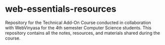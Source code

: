 # web-essentials-resources
Repository for the Technical Add-On Course conducted in collaboration with WebVinyasa for the 4th semester Computer Science students. This repository contains all the notes, resources, and materials shared during the course.

